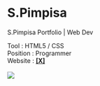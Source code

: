# S.Pimpisa
<p>S.Pimpisa Portfolio | Web Dev</p>

Tool : HTML5 / CSS
<br>Position : Programmer 
<br>Website : <a href="http://pimpisa.tarit.in.th/" target="_blank"><b>[X]</b></a>
<br><br>
<img src="preview01.jpg">
